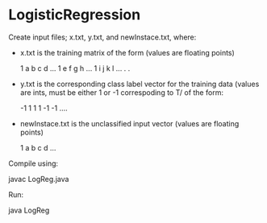 # LogisticRegression
Create input files; x.txt, y.txt, and newInstace.txt, where:

 -  x.txt is the training matrix of the form (values are floating points)
 
      1 a b c d ...
      1 e f g h ...
      1 i j k l ...
      .
      . 
      
 - y.txt is the corresponding class label vector for the training data (values are ints, must be either 1 or -1 correspoding to T/ of the form:
 
    -1 1 1 1 -1 -1 ....
 
 - newInstace.txt is the unclassified input vector (values are floating points)
 
    1 a b c d ...


Compile using:

  javac LogReg.java

Run:

  java LogReg

